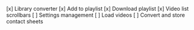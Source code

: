 [x] Library converter
[x] Add to playlist
[x] Download playlist
[x] Video list scrollbars
[ ] Settings management
[ ] Load videos
[ ] Convert and store contact sheets